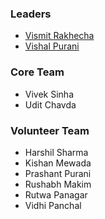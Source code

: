 ### Leaders
* [Vismit Rakhecha](mailto:vismit.rakhecha@owasp.org)
* [Vishal Purani](mailto:Vishal.purani@owasp.org)

### Core Team
* Vivek Sinha
* Udit Chavda

### Volunteer Team
* Harshil Sharma
* Kishan Mewada
* Prashant Purani
* Rushabh Makim
* Rutwa Panagar
* Vidhi Panchal
